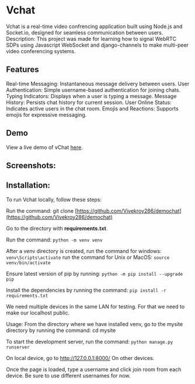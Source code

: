 # Vchat
Vchat is a real-time video confrencing application built using Node.js and Socket.io, designed for seamless communication between users.
Description: This project was made for learning how to signal WebRTC SDPs using Javascript WebSocket and django-channels to make multi-peer video conferencing systems.
## Features
Real-time Messaging: Instantaneous message delivery between users.
User Authentication: Simple username-based authentication for joining chats.
Typing Indicators: Displays when a user is typing a message.
Message History: Persists chat history for current session.
User Online Status: Indicates active users in the chat room.
Emojis and Reactions: Supports emojis for expressive messaging.
## Demo
View a live demo of vChat [here](https://vchat-990c.onrender.com).
## Screenshots:

## Installation:
To run Vchat locally, follow these steps:


Run the command: git clone [https://github.com/Vivekroy286/demochat](https://github.com/Vivekroy286/demochat)

Go to the directory with **requirements.txt**.

Run the command: 
```python -m venv venv```

After a venv directory is created, run the command for windows: 
```venv\Scripts\activate```
run the command for Unix or MacOS:
```source venv/bin/activate```

Ensure latest version of pip by running:
```python -m pip install --upgrade pip```

Install the dependencies by running the command: 
```pip install -r requirements.txt```

We need multiple devices in the same LAN for testing. For that we need to make our localhost public. 

Usage: From the directory where we have installed venv, go to the mysite directory by running the command: cd mysite

To start the development server, run the command: ```python manage.py runserver```


On local device, go to http://127.0.0.1:8000/ On other devices.

Once the page is loaded, type a username and click join room from each device. Be sure to use different usernames for now.

